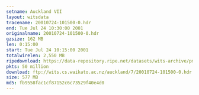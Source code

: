 ```yaml
---
setname: Auckland VII
layout: witsdata
tracename: 20010724-101500-0.hdr
end: Tue Jul 24 10:30:00 2001
originalname: 20010724-101500-0.hdr
gzsize: 162 MB
len: 0:15:00
start: Tue Jul 24 10:15:00 2001
totalwirelen: 2,550 MB
ripedownload: https://data-repository.ripe.net/datasets/wits-archive/pma/long/auck/7//20010724-101500-0.hdr.gz
pkts: 50 million
download: ftp://wits.cs.waikato.ac.nz/auckland/7/20010724-101500-0.hdr.gz
size: 577 MB
md5: fb9558fac1cf87152c6c73529f40e4d0
---
```

